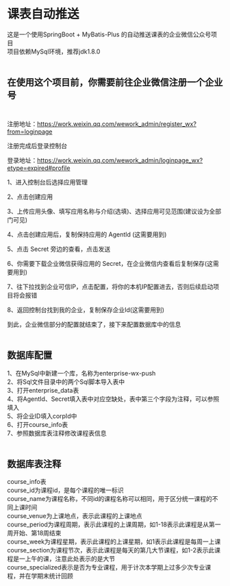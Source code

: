 # 课表自动推送
这是一个使用SpringBoot + MyBatis-Plus 的自动推送课表的企业微信公众号项目<br>
项目依赖MySql环境，推荐jdk1.8.0<br><br>


在使用这个项目前，你需要前往企业微信注册一个企业号<br><br>
---------------------------------------

注册地址：https://work.weixin.qq.com/wework_admin/register_wx?from=loginpage

注册完成后登录控制台

登录地址：https://work.weixin.qq.com/wework_admin/loginpage_wx?etype=expired#profile


1、进入控制台后选择应用管理

2、点击创建应用

3、上传应用头像、填写应用名称与介绍(选填)、选择应用可见范围(建议设为全部门可见)

4、点击创建应用后，复制保持应用的 AgentId (这需要用到)

5、点击 Secret 旁边的查看，点击发送

6、你需要下载企业微信获得应用的 Secret，在企业微信内查看后复制保存(这需要用到)

7、往下拉找到企业可信IP，点击配置，将你的本机IP配置进去，否则后续启动项目将会报错

8、返回控制台找到我的企业，复制保存企业Id(这需要用到)

到此，企业微信部分的配置就结束了，接下来配置数据库中的信息<br><br>

数据库配置
---------------------------------------------------

1、在MySql中新建一个库，名称为enterprise-wx-push<br>
2、将Sql文件目录中的两个Sql脚本导入表中<br>
3、打开enterprise_data表<br>
4、将AgentId、Secret填入表中对应空缺处，表中第三个字段为注释，可以参照填入<br>
5、将企业ID填入corpId中<br>
6、打开course_info表<br>
7、参照数据库表注释修改课程表信息<br><br>

数据库表注释
-----------------------------------------------------

course_info表<br>
course_id为课程id，是每个课程的唯一标识<br>
course_name为课程名称，不同id的课程名称可以相同，用于区分统一课程的不同上课时间<br>
course_venue为上课地点，表示此课程的上课地点<br>
course_period为课程周期，表示此课程的上课周期，如1-18表示此课程是从第一周开始、第18周结束<br>
course_week为课程星期，表示此课程的上课星期，如1表示此课程是每周一上课<br>
course_section为课程节次，表示此课程是每天的第几大节课程，如1-2表示此课程是一上午的课，注意此处表示的是大节<br>
course_specialized表示是否为专业课程，用于计次本学期上过多少次专业课程，并在学期末统计回顾<br><br>
